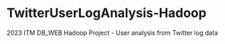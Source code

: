 # TwitterUserLogAnalysis-Hadoop
2023 ITM DB_WEB Hadoop Project - User analysis from Twitter log data
